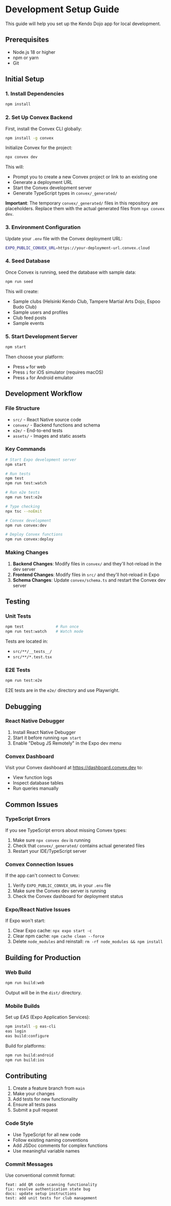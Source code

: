# Development Setup Guide

This guide will help you set up the Kendo Dojo app for local development.

## Prerequisites

- Node.js 18 or higher
- npm or yarn
- Git

## Initial Setup

### 1. Install Dependencies

```bash
npm install
```

### 2. Set Up Convex Backend

First, install the Convex CLI globally:

```bash
npm install -g convex
```

Initialize Convex for the project:

```bash
npx convex dev
```

This will:
- Prompt you to create a new Convex project or link to an existing one
- Generate a deployment URL
- Start the Convex development server
- Generate TypeScript types in `convex/_generated/`

**Important**: The temporary `convex/_generated/` files in this repository are placeholders. Replace them with the actual generated files from `npx convex dev`.

### 3. Environment Configuration

Update your `.env` file with the Convex deployment URL:

```bash
EXPO_PUBLIC_CONVEX_URL=https://your-deployment-url.convex.cloud
```

### 4. Seed Database

Once Convex is running, seed the database with sample data:

```bash
npm run seed
```

This will create:
- Sample clubs (Helsinki Kendo Club, Tampere Martial Arts Dojo, Espoo Budo Club)
- Sample users and profiles
- Club feed posts
- Sample events

### 5. Start Development Server

```bash
npm start
```

Then choose your platform:
- Press `w` for web
- Press `i` for iOS simulator (requires macOS)
- Press `a` for Android emulator

## Development Workflow

### File Structure

- `src/` - React Native source code
- `convex/` - Backend functions and schema
- `e2e/` - End-to-end tests
- `assets/` - Images and static assets

### Key Commands

```bash
# Start Expo development server
npm start

# Run tests
npm test
npm run test:watch

# Run e2e tests
npm run test:e2e

# Type checking
npx tsc --noEmit

# Convex development
npm run convex:dev

# Deploy Convex functions
npm run convex:deploy
```

### Making Changes

1. **Backend Changes**: Modify files in `convex/` and they'll hot-reload in the dev server
2. **Frontend Changes**: Modify files in `src/` and they'll hot-reload in Expo
3. **Schema Changes**: Update `convex/schema.ts` and restart the Convex dev server

## Testing

### Unit Tests

```bash
npm test              # Run once
npm run test:watch    # Watch mode
```

Tests are located in:
- `src/**/__tests__/`
- `src/**/*.test.tsx`

### E2E Tests

```bash
npm run test:e2e
```

E2E tests are in the `e2e/` directory and use Playwright.

## Debugging

### React Native Debugger

1. Install React Native Debugger
2. Start it before running `npm start`
3. Enable "Debug JS Remotely" in the Expo dev menu

### Convex Dashboard

Visit your Convex dashboard at https://dashboard.convex.dev to:
- View function logs
- Inspect database tables
- Run queries manually

## Common Issues

### TypeScript Errors

If you see TypeScript errors about missing Convex types:

1. Make sure `npx convex dev` is running
2. Check that `convex/_generated/` contains actual generated files
3. Restart your IDE/TypeScript server

### Convex Connection Issues

If the app can't connect to Convex:

1. Verify `EXPO_PUBLIC_CONVEX_URL` in your `.env` file
2. Make sure the Convex dev server is running
3. Check the Convex dashboard for deployment status

### Expo/React Native Issues

If Expo won't start:

1. Clear Expo cache: `npx expo start -c`
2. Clear npm cache: `npm cache clean --force`
3. Delete `node_modules` and reinstall: `rm -rf node_modules && npm install`

## Building for Production

### Web Build

```bash
npm run build:web
```

Output will be in the `dist/` directory.

### Mobile Builds

Set up EAS (Expo Application Services):

```bash
npm install -g eas-cli
eas login
eas build:configure
```

Build for platforms:

```bash
npm run build:android
npm run build:ios
```

## Contributing

1. Create a feature branch from `main`
2. Make your changes
3. Add tests for new functionality
4. Ensure all tests pass
5. Submit a pull request

### Code Style

- Use TypeScript for all new code
- Follow existing naming conventions
- Add JSDoc comments for complex functions
- Use meaningful variable names

### Commit Messages

Use conventional commit format:

```
feat: add QR code scanning functionality
fix: resolve authentication state bug
docs: update setup instructions
test: add unit tests for club management
```